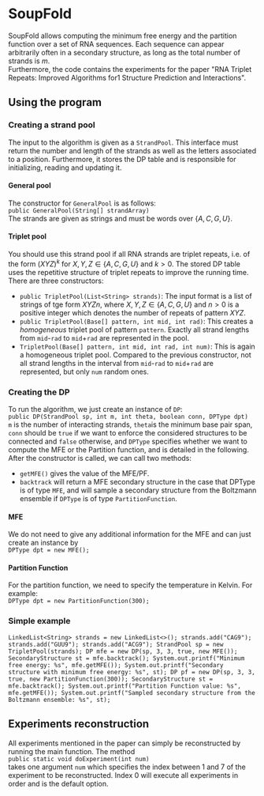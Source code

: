 # SoupFold

SoupFold allows computing the minimum free energy and the partition function over a set of RNA sequences. Each sequence can appear arbitrarily often in a secondary structure, as long as the total number of strands is $m$. <br>
Furthermore, the code contains the experiments for the paper "RNA Triplet Repeats: Improved Algorithms for1
Structure Prediction and Interactions". <br>

## Using the program

### Creating a strand pool

The input to the algorithm is given as a `StrandPool`. This interface must return the number and length of the strands as well as the letters associated to a position. Furthermore, it stores the DP table and is responsible for initializing, reading and updating it.

#### General pool

The constructor for `GeneralPool` is as follows:<br>
`public GeneralPool(String[] strandArray)`<br>
The strands are given as strings and must be words over $\{A,C,G,U\}$.
#### Triplet pool

You should use this strand pool if all RNA strands are triplet repeats, i.e. of the form $(XYZ)^k$ for $X,Y,Z \in \{A,C,G,U\}$ and $k>0$. The stored DP table uses the repetitive structure of triplet repeats to improve the running time.<br>
There are three constructors:
- `public TripletPool(List<String> strands)`: The input format is a list of strings of tge form $XYZn$, where $X,Y,Z \in \{A,C,G,U\}$ and $n>0$ is a positive integer which denotes the number of repeats of pattern $XYZ$.
- `public TripletPool(Base[] pattern, int mid, int rad)`: This creates a _homogeneous_ triplet pool of pattern `pattern`. Exactly all strand lengths from `mid`-`rad` to `mid`+`rad` are represented in the pool.
- `TripletPool(Base[] pattern, int mid, int rad, int num)`: This is again a homogeneous triplet pool. Compared to the previous constructor, not all strand lengths in the interval from `mid`-`rad` to `mid`+`rad` are represented, but only `num` random ones.

### Creating the DP
To run the algorithm, we just create an instance of `DP`: <br>
`public DP(StrandPool sp, int m, int theta, boolean conn, DPType dpt)` <br>
`m` is the number of interacting strands, `theta`is the minimum base pair span, `conn` should be `true` if we want to enforce the considered structures to be connected and `false` otherwise, and `DPType` specifies whether we want to compute the MFE or the Partition function, and is detailed in the following.<br>
After the constructor is called, we can call two methods:
- `getMFE()` gives the value of the MFE/PF.
- `backtrack` will return a MFE secondary structure in the case that DPType is of type `MFE`, and will sample a secondary structure from the Boltzmann ensemble if `DPType` is of type `PartitionFunction`.

#### MFE

We do not need to give any additional information for the MFE and can just create an instance by <br>
`DPType dpt = new MFE();`

#### Partition Function

For the partition function, we need to specify the temperature in Kelvin. For example: <br>
`DPType dpt = new PartitionFunction(300);`

### Simple example

`LinkedList<String> strands = new LinkedList<>();
strands.add("CAG9");
strands.add("GUU9");
strands.add("ACG9");
StrandPool sp = new TripletPool(strands);
DP mfe = new DP(sp, 3, 3, true, new MFE());
SecondaryStructure st = mfe.backtrack();
System.out.printf("Minimum free energy: %s", mfe.getMFE());
System.out.printf("Secondary structure with minimum free energy: %s", st);
DP pf = new DP(sp, 3, 3, true, new PartitionFunction(300));
SecondaryStructure st = mfe.backtrack();
System.out.printf("Partition Function value: %s", mfe.getMFE());
System.out.printf("Sampled secondary structure from the Boltzmann ensemble: %s", st);`



## Experiments reconstruction

All experiments mentioned in the paper can simply be reconstructed by running the main function. The method <br>
`public static void doExperiment(int num)`<br>
takes one argument `num` which specifies the index between 1 and 7 of the experiment to be reconstructed. Index 0 will execute all experiments in order and is the default option.
